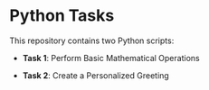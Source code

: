 # Python Tasks
This repository contains two Python scripts:
- **Task 1**: Perform Basic Mathematical Operations

- **Task 2**: Create a Personalized Greeting
